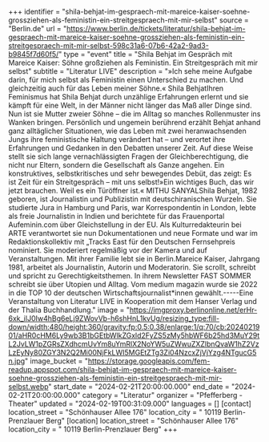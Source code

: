 +++
identifier = "shila-behjat-im-gespraech-mit-mareice-kaiser-soehne-grossziehen-als-feministin-ein-streitgespraech-mit-mir-selbst"
source = "Berlin.de"
url = "https://www.berlin.de/tickets/literatur/shila-behjat-im-gespraech-mit-mareice-kaiser-soehne-grossziehen-als-feministin-ein-streitgespraech-mit-mir-selbst-598c31a6-07b6-42a2-9ad3-b9845f7d60f5/"
type = "event"
title = "Shila Behjat im Gespräch mit Mareice Kaiser: Söhne großziehen als Feministin. Ein Streitgespräch mit mir selbst"
subtitle = "Literatur LIVE"
description = "»Ich sehe meine Aufgabe darin, für mich selbst als Feministin einen Unterschied zu machen. Und gleichzeitig auch für das Leben meiner Söhne.« Shila BehjatIhren Feminismus hat Shila Behjat durch unzählige Erfahrungen erlernt und sie kämpft für eine Welt, in der Männer nicht länger das Maß aller Dinge sind. Nun ist sie Mutter zweier Söhne – die im Alltag so manches Rollenmuster ins Wanken bringen. Persönlich und ungemein berührend erzählt Behjat anhand ganz alltäglicher Situationen, wie das Leben mit zwei heranwachsenden Jungs ihre feministische Haltung verändert hat – und verortet ihre Erfahrungen und Gedanken in den Debatten unserer Zeit. Auf diese Weise stellt sie sich lange vernachlässigten Fragen der Gleichberechtigung, die nicht nur Eltern, sondern die Gesellschaft als Ganze angehen. Ein konstruktives, selbstkritisches und sehr bewegendes Debüt, das zeigt: Es ist Zeit für ein Streitgespräch – mit uns selbst!»Ein wichtiges Buch, das wir jetzt brauchen. Weil es ein Türöffner ist.« MITHU SANYALShila Behjat, 1982 geboren, ist Journalistin und Publizistin mit deutschiranischen Wurzeln. Sie studierte Jura in Hamburg und Paris, war Korrespondentin in London, lebte als freie Journalistin in Indien und berichtete für das Frauenportal Aufeminin.com über Gleichstellung in der EU. Als Kulturredakteurin bei ARTE verantwortet sie nun Dokumentationen und neue Formate und war im Redaktionskollektiv mit „Tracks East für den Deutschen Fernsehpreis nominiert. Sie moderiert regelmäßig vor der Kamera und auf Veranstaltungen. Mit ihrer Familie lebt sie in Berlin.Mareice Kaiser, Jahrgang 1981, arbeitet als Journalistin, Autorin und Moderatorin. Sie scrollt, schreibt und spricht zu Gerechtigkeitsthemen. In ihrem Newsletter FAST SOMMER schreibt sie über Utopien und Alltag. Vom medium magazin wurde sie 2022 in die TOP 10 der deutschen Wirtschaftsjournalist*innen gewählt.-----Eine Veranstaltung von Literatur LIVE in Kooperation mit dem Hanser Verlag und der Thalia Buchhandlung."
image = "https://imgproxy.berlinonline.net/erHr-6xk_ilJ0Iw4hBg6eLj9ZWovVb-h6shHnL1kvUg/resizing_type:fill-down/width:480/height:360/gravity:fp:0.5:0.38/enlarge:1/q:70/cb:2024021901/aHR0cHM6Ly9wb3B1bGEtbWlkZGxld2FyZS5zMy5hbWF6b25hd3MuY29tL2JvLW1pZGRsZXdhcmUvYm8uYmRlX2NoYW5uZWwuZXZlbnQvaW1hZ2VzLzEyNy80ZGY3N2Q2Mi00NjFkLWI5MGEtZTg3Zi04NzcxZjVjYzg4NTgucG5n.jpg"
image_bucket = "https://storage.googleapis.com/fem-readup.appspot.com/shila-behjat-im-gespraech-mit-mareice-kaiser-soehne-grossziehen-als-feministin-ein-streitgespraech-mit-mir-selbst.webp"
start_date = "2024-02-21T20:00:00.000"
end_date = "2024-02-21T20:00:00.000"
category = "Literatur"
organizer = "Pfefferberg - Theater"
updated = "2024-02-19T00:31:09.000"
languages = []
[contact]
location_street = "Schönhauser Allee 176"
location_city = " 10119 Berlin-Prenzlauer Berg"
[location]
location_street = "Schönhauser Allee 176"
location_city = " 10119 Berlin-Prenzlauer Berg"
+++